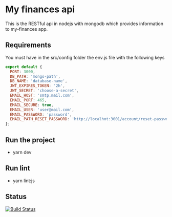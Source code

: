# My finances api

This is the RESTful api in nodejs with mongodb which provides information to my-finances app.

## Requirements

You must have in the src/config folder the env.js file with the following keys

```js
export default {
  PORT: 3000,
  DB_PATH: 'mongo-path',
  DB_NAME: 'database-name',
  JWT_EXPIRES_TOKEN: '2h',
  JWT_SECRET: 'choose-a-secret',
  EMAIL_HOST: 'smtp.mail.com',
  EMAIL_PORT: 465,
  EMAIL_SECURE: true,
  EMAIL_USER: 'user@mail.com',
  EMAIL_PASSWORD: 'password',
  EMAIL_PATH_RESET_PASSWORD: 'http://localhot:3001/account/reset-password'
};
```

## Run the project

* yarn dev

## Run lint

* yarn lint:js

## Status

[![Build Status](https://travis-ci.com/gustavoisensee/my-finances-api.svg?branch=master)](https://travis-ci.com/gustavoisensee/my-finances-api)
